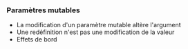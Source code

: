 ### Paramètres mutables

* La modification d'un paramètre mutable altère l'argument
* Une redéfinition n'est pas une modification de la valeur
* Effets de bord

